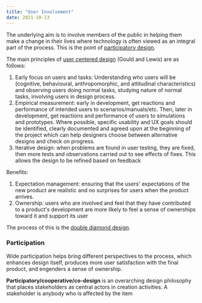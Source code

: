 ```yaml
---
title: "User Involvement"
date: 2021-10-13
---
```


The underlying aim is to involve members of the public in helping them make a change in their lives where technology is often viewed as an integral part of the process. This is the point of [participatory design](thoughts/Design%20Justice.md).

The main principles of [user centered design](thoughts/human%20centered%20design.md) (Gould and Lewis) are as follows:
1. Early focus on users and tasks: Understanding who users will be (cognitive, behavioural, anthropomorphic, and attitudinal characteristics) and observing users doing normal tasks, studying nature of normal tasks, involving users in design process.
2. Empirical measurement: early in development, get reactions and performance of intended users to scenarios/manuals/etc. Then, later in development, get reactions and performance of users to simulations and prototypes. Where possible, specific usability and UX goals should be identified, clearly documented and agreed upon at the beginning of the project which can help designers choose between alternative designs and check on progress.
3. Iterative design: when problems are found in user testing, they are fixed, then more tests and observations carried out to see effects of fixes. This allows the design to be refined based on feedback

Benefits:
1. Expectation management: ensuring that the users' expectations of the new product are realistic and no surprises for users when the product arrives.
2. Ownership: users who are involved and feel that they have contributed to a product's development are more likely to feel a sense of ownerships toward it and support its user

The process of this is the [double diamond design](thoughts/design%20requirements.md).

### Participation
Wide participation helps bring different perspectives to the process, which enhances design itself, produces more user satisfaction with the final product, and engenders a sense of ownership.

**Participatory/cooperative/co-design** is an overarching design philosophy that places stakeholders as central actors in creation activities. A stakeholder is anybody who is affected by the item
